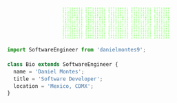 <p align="center">
  <img src="https://raw.githubusercontent.com/danielmontes9/danielmontes9/main/images/matrix.svg" width="250"/>
</p>

```js
import SoftwareEngineer from 'danielmontes9';

class Bio extends SoftwareEngineer {
  name = 'Daniel Montes';
  title = 'Software Developer';
  location = 'Mexico, CDMX';
}
```
